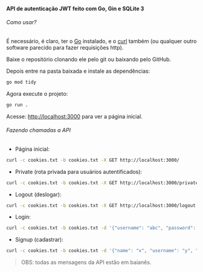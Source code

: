 #### API de autenticação JWT feito com Go, Gin e SQLite 3

###### Como usar?

É necessário, é claro, ter o [Go](https://go.dev/) instalado, e o [curl](https://curl.se/) também (ou qualquer outro software parecido para fazer requisições http).

Baixe o repositório clonando ele pelo git ou baixando pelo GitHub.

Depois entre na pasta baixada e instale as dependências:
```sh
go mod tidy
```

Agora execute o projeto:
```sh
go run .
```

Acesse: [http://localhost:3000](http://localhost:3000) para ver a página inicial.

###### Fazendo chamadas a API

- Página inicial:
```sh
curl -c cookies.txt -b cookies.txt -X GET http://localhost:3000/
```
- Private (rota privada para usuários autentificados):
```sh
curl -c cookies.txt -b cookies.txt -X GET http://localhost:3000/private
```
- Logout (deslogar):
```sh
curl -c cookies.txt -b cookies.txt -X GET http://localhost:3000/logout
```
- Login:
```sh
curl -c cookies.txt -b cookies.txt -d '{"username": "abc", "password": "def"}' -X POST http://localhost:3000/login
```
- Signup (cadastrar):
```sh
curl -c cookies.txt -b cookies.txt -d '{"name": "x", "username": "y", "password": "z"}' -X POST http://localhost:3000/signup
```

> OBS: todas as mensagens da API estão em baianês.
